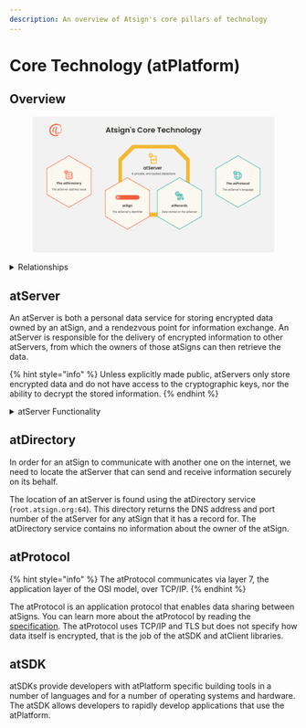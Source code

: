 ```yaml
---
description: An overview of Atsign's core pillars of technology
---
```


# Core Technology (atPlatform)

## Overview

<figure><img src="../../.gitbook/assets/core-overview-simple.png" alt="Diagram of Atsign&#x27;s Core Technology"><figcaption></figcaption></figure>

<details>

<summary>Relationships</summary>

Every **atServer** is associated with _one_ **atSign**, and each atServer stores _many_ **atRecords.**

When provided an **atSign**, the **atDirectory** returns a _DNS address_ and _port number_ for its **atServer.**

The **atProtocol** is the _application layer protocol_ used to communicate with an **atServer.**

</details>

## atServer

An atServer is both a personal data service for storing encrypted data owned by an atSign, and a rendezvous point for information exchange. An atServer is responsible for the delivery of encrypted information to other atServers, from which the owners of those atSigns can then retrieve the data.

{% hint style="info" %}
Unless explicitly made public, atServers only store encrypted data and do not have access to the cryptographic keys, nor the ability to decrypt the stored information.
{% endhint %}

<details>

<summary>atServer Functionality</summary>

* Cryptographic authentication of client devices.
* Cryptographic authentication of other atServers.
* Persistence of encrypted data on behalf of the controlling atSign.
* Caching of data shared by others with the controlling atSign.
* Notification of data change events to clients (edge devices) and other atServers to facilitate delivery of information shared with them.
* Synchronization of data with multiple clients (edge devices).
* TLS wire encryption from clients to atServers using SSL certificates.
* Mutually authenticated TLS 1.2/1.3 wire encryption between atServers using SSL certificates.

</details>

## atDirectory

In order for an atSign to communicate with another one on the internet, we need to locate the atServer that can send and receive information securely on its behalf.

The location of an atServer is found using the atDirectory service (`root.atsign.org:64`). This directory returns the DNS address and port number of the atServer for any atSign that it has a record for. The atDirectory service contains no information about the owner of the atSign.

## atProtocol

{% hint style="info" %}
The atProtocol communicates via layer 7, the application layer of the OSI model, over TCP/IP.
{% endhint %}

The atProtocol is an application protocol that enables data sharing between atSigns. You can learn more about the atProtocol by reading the [specification](https://app.gitbook.com/s/OKcyQuTtJmcTiYSQrNYQ/). The atProtocol uses TCP/IP and TLS but does not specify how data itself is encrypted, that is the job of the atSDK and atClient libraries.

## atSDK

atSDKs provide developers with atPlatform specific building tools in a number of languages and for a number of operating systems and hardware. The atSDK allows developers to rapidly develop applications that use the atPlatform.
